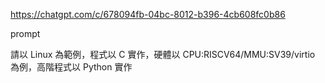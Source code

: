 https://chatgpt.com/c/678094fb-04bc-8012-b396-4cb608fc0b86

prompt 

請以 Linux 為範例，程式以 C 實作，硬體以 CPU:RISCV64/MMU:SV39/virtio 為例，高階程式以 Python 實作
